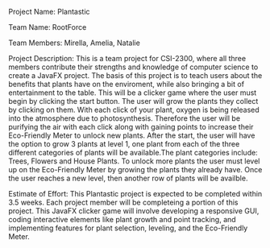 Project Name: Plantastic

Team Name: RootForce

Team Members: Mirella, Amelia, Natalie

Project Description: This is a team project for CSI-2300, where all three members contribute their strengths and knowledge of computer science to create a JavaFX project. The basis of this project is to teach users about the benefits that plants have on the enviroment, while also bringing a bit of entertainment to the table. This will be a clicker game where the user must begin by clicking the start button. The user will grow the plants they collect by clicking on them. With each click of your plant, oxygen is being released into the atmosphere due to photosynthesis. Therefore the user will be purifying the air with each click along with gaining points to increase their Eco-Friendly Meter to unlock new plants. After the start, the user will have the option to grow 3 plants at level 1, one plant from each of the three different categories of plants will be available.The plant categories include: Trees, Flowers and House Plants. To unlock more plants the user must level up on the Eco-Friendly Meter by growing the plants they already have. Once the user reaches a new level, then another row of plants will be availble.

Estimate of Effort: This Plantastic project is expected to be completed within 3.5 weeks. Each project member will be completeing a portion of this project. This JavaFX clicker game will involve developing a responsive GUI, coding interactive elements like plant growth and point tracking, and implementing features for plant selection, leveling, and the Eco-Friendly Meter.
